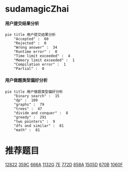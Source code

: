 # sudamagicZhai

<!-- tabs:start -->



#### **用户提交结果分析**

```mermaid
pie title 用户提交结果分析
    "Accepted" :  60
    "Rejected" :  0
    "Wrong answer" :  34
    "Runtime error" :  0
    "Time limit exceeded" :  4
    "Memory limit exceeded" :  1
    "Compilation error" :  1
    "Partial" :  0
```

#### **用户做题类型偏好分析**

```mermaid
pie title 用户做题类型偏好分析
    "binary search" :  15
    "dp" :  189
    "graphs" :  79
    "trees" :  47
    "divide and conquer" :  8
    "greedy" :  291
    "two pointers" :  9
    "dfs and similar" :  81
    "math" :  81
```



<!-- tabs:end -->
# 推荐题目
[12822](https://codeforces.com/contest/1282/problem/2)
[359C](https://codeforces.com/contest/359/problem/C)
[666A](https://codeforces.com/contest/666/problem/A)
[1132G](https://codeforces.com/contest/1132/problem/G)
[7E](https://codeforces.com/contest/7/problem/E)
[772D](https://codeforces.com/contest/772/problem/D)
[858A](https://codeforces.com/contest/858/problem/A)
[1505D](https://codeforces.com/contest/1505/problem/D)
[670B](https://codeforces.com/contest/670/problem/B)
[1060F](https://codeforces.com/contest/1060/problem/F)
